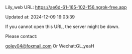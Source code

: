 Lily_web URL: https://ae6d-61-165-102-156.ngrok-free.app

Updated at: 2024-12-09 16:03:39

If you cannot open this URL, the server might be down.

Please contact: 

goley04@foxmail.com Or Wechat:GL_yeaH